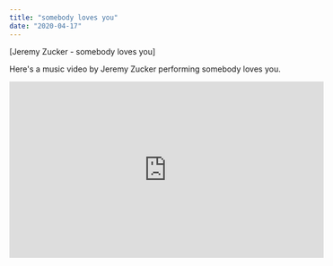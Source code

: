 ```yaml
---
title: "somebody loves you"
date: "2020-04-17"
---
```


\[Jeremy Zucker - somebody loves you]

Here's a music video by Jeremy Zucker performing somebody loves you.

<iframe width="560" height="315" src="https://www.youtube.com/embed/wUtl8clSRLE" frameborder="0" allowfullscreen></iframe>